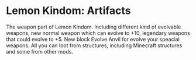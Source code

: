 # Lemon Kindom: Artifacts
The weapon part of Lemon Kindom.
Including different kind of evolvable weapons, new normal weapon which can evolve to +10,
legendary weapons that could evolve to +5.
New block Evolve Anvil for evolve your speacial weapons.
All you can loot from structures, including Minecraft structures and some from other mods.

